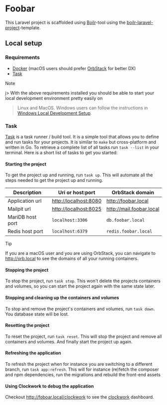 # Foobar

This Laravel project is scaffolded using [Boilr](https://github.com/Ilyes512/boilr)-tool using the [boilr-laravel-project](https://github.com/Ilyes512/boilr-laravel-project)-template.

## Local setup

### Requirements

- [Docker](https://www.docker.com/products/docker-desktop) (macOS users should prefer
  [OrbStack](https://orbstack.dev/download) for better DX)
- [Task](https://taskfile.dev/installation/)

> [!NOTE]
j> With the above requirements installed you should be able to start your local development environment pretty easily on
> Linux and MacOS. Windows users can follow the instructions in
> [Windows Local Development Setup](docs/windows-local-development-setup.md).

### Task

[Task](https://taskfile.dev/) is a task runner / build tool. It is a simple tool that allows you to define and run tasks
for your projects. It is similar to `make` but cross-platform and written in Go. To retrieve a complete list of all
tasks run `task --list` in your terminal. Here is a short list of tasks to get you started:

#### Starting the project

To get the project up and running, run `task up`. This will automate all the steps needed to get the project up and
running.

| Description      | Uri or host:port        | OrbStack domain            |
|------------------|-------------------------|----------------------------|
| Application url  | <http://localhost:8080> | <http://foobar.local>      |
| Mailpit url      | <http://localhost:8025> | <http://mail.foobar.local> |
| MariDB host port | `localhost:3306`        | `db.foobar.local`          |
| Redis host port  | `localhost:6379`        | `redis.foobar.local`       |

> [!TIP]
> If you are a macOS user and you are using OrbStack, you can navigate to <http://orb.local> to see the domains of all
> your running containers.

#### Stopping the project

To stop the project, run `task stop`. This won't delete the projects containers and volumes, so you can start the
project again with the same state later.

#### Stopping and cleaning up the containers and volumes

To stop and remove the project's containers and volumes, run `task down`. You database state will be lost.

#### Resetting the project

To reset the project, run `task reset`. This will stop the project and remove all containers and volumes. And finally
start the project up again.

#### Refreshing the application

To refresh the project when for instance you are switching to a different branch, run `task app:refresh`. This will for
instance (re)fetch the composer and npm dependencies, run the migrations and rebuild the front-end assets

#### Using Clockwork to debug the application

Checkout <http://foboar.local/clockwork> to see the [clockwork](https://underground.works/clockwork/) dashboard.
